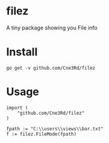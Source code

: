 # filez
A tiny package showing you File info

# Install
```
go get -v github.com/Cne3Rd/filez
```

# Usage
```
import (
    "github.com/Cne3Rd/filez"
)

fpath := "C:\\users\\views\\bar.txt"
f := filez.FileMode(fpath)
```
